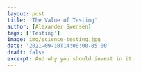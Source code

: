 ```yaml
---
layout: post
title: 'The Value of Testing'
author: [Alexander Swensen]
tags: ['Testing']
image: img/science-testing.jpg
date: '2021-09-10T14:00:00-05:00'
draft: false
excerpt: And why you should invest in it.
---
```


